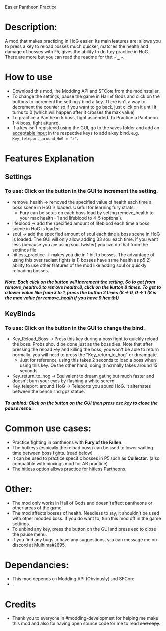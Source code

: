 Easier Pantheon Practice

# Description:
A mod that makes practicing in HoG easier. Its main features are: allows you to press a key to reload bosses much quicker, matches the health and damage of bosses with P5, gives the ability to do fury practice in HoG. There are more but you can read the readme for that ¬‿¬.

# How to use
- Download this mod, the Modding API and SFCore from the modinstaller.
- To change the settings, pause the game in Hall of Gods and click on the buttons to increment the setting / bind a key. There isn't a way to decrement the counter so if you want to go back, just click on it until it turns to 0 (which will happen after it crosses the max value)
- To practice a Pantheon 5 boss, fight ascended. To Practice a Pantheon 1-4 boss, fight attuned.  
- If a key isn't registered using the GUI, go to the saves folder and add an [acceptable input](https://drive.google.com/file/d/1aebQ9DMngjk3ZO6x7XHk89D5I9q5armr/view?usp=sharing) in the respective keys to add a key bind. e.g.  `Key_teleport_around_HoG = "z"`.

# Features Explanation
## Settings
### To use: Click on the button in the GUI to increment the setting.
- remove_health -> removed the specified value of health each time a boss scene in HoG is loaded. Useful for learning fury strats. 
  -  Fury can be setup on each boss load by setting remove_health to your max health - 1 and lifeblood to 4-5 (optional).
- lifeblood -> add the specified amount of lifeblood each time a boss scene in HoG is loaded.
- soul -> add the specified amount of soul each time a boss scene in HoG is loaded. The GUI will only allow adding 33 soul each time. if you want less (because you are using soul twister) you can do that from the settings file.
- hitless_practice -> makes you die in 1 hit to bosses. The advantage of using this over radiant fights is 1) bosses have same health as p5 2) ability to use other features of the mod like adding soul or quickly reloading bosses.
##### Note: Each click on the button will increment the setting. So to get from remove_health:0 to remove health:8, click on the button 8 times. To get to a lower value like from 8 to 1, press the button 2 times (8 -> 0, 0 -> 1 (8 is the max value for remove_healh if you have 9 health))
## KeyBinds
### To use: Click on the button in the GUI to change the bind.
- Key_Reload_Boss -> Press this key during a boss fight to quickly reload the boss. Probs should be done just as the boss dies. Note that after pressing the reload key and killing the boss, you won't be able to return normally. you will need to press the "Key_return_to_hog" or dreamgate.
  - Just for reference, using this takes 2 seconds to load a boss when using this key. On the other hand, doing it normally takes around 15 seconds. 
- Key_return_to_hog -> Equivalent to dream gating but much faster and doesn't burn your eyes by flashing a white screen
- Key_teleport_around_HoG -> Teleports you aound HoG. It alternates between the bench and gpz statue.
##### To unbind: Click on the button on the GUI then press esc key to close the pause menu.

 # Common use cases:
- Practice fighting in pantheons with **Fury of the Fallen**.
- The hotkeys (espically the reload boss) can be used to lower waiting time between boss fights. (read below)
- It can be used to practice specific bosses in P5 such as **Collector**. (also compatible with bindings mod for AB practice)
- The hitless option allows practice for hitless Pantheons.

# Other:
- The mod only works in Hall of Gods and doesn't affect pantheons or other areas of the game.
- The mod affects bosses of health. Needless to say, it shouldn't be used with other modded boss. If you do want to, turn this mod off in the game settings.
- To unbind any key, press the button on the GUI and press esc to close the pause menu.
- If you find any bugs or have any suggestions, you can message me on discord at Mulhima#2695.

# Dependancies:
- This mod depends on Modding API (Obviously) and SFCore
- .
# Credits
- Thank you to everyone in #modding-development for helping me make this mod and also for having open source code for me to read ~~and copy~~.
